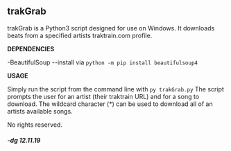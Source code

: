 ## trakGrab

trakGrab is a Python3 script designed for use on Windows.
It downloads beats from a specified artists traktrain.com
profile.

__DEPENDENCIES__

-BeautifulSoup
--install via `python -m pip install beautifulsoup4`

__USAGE__

Simply run the script from the command line with `py trakGrab.py`
The script prompts the user for an artist (their traktrain URL)
and for a song to download. The wildcard character (*) can be 
used to download all of an artists available songs.


No rights reserved.

##### -dg 12.11.19
